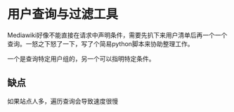 # 用户查询与过滤工具

Mediawiki好像不能直接在请求中声明条件，需要先扒下来用户清单后再一个一个查询。一怒之下怒了一下，写了个简易python脚本来协助整理工作。

一个是查询特定用户组的，另一个可以指明特定条件。

## 缺点
如果站点人多，遍历查询会导致速度很慢

